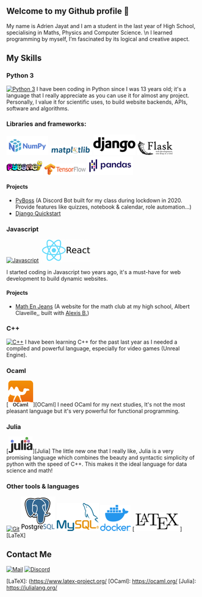 ## Welcome to my Github profile 👋
My name is Adrien Jayat and I am a student in the last year of High School, specialising in Maths, Physics and Computer Science. \n
I learned programming by myself, I’m fascinated by its logical and creative aspect.

## My Skills

### Python 3
[![Python 3](https://img.icons8.com/color/75/000000/python.png)](https://python.org)
I have been coding in Python since I was 13 years old; it's a language that I really appreciate as you can use it for almost any project. 
Personally, I value it for scientific uses, to build website backends, APIs, software and algorithms.

### Libraries and frameworks:
[![Numpy](img/Numpy.png)][Numpy]
[![Matplotlib](img/Matplotlib.png)][Matplotlib]
[![Django](img/Django.png)][Django]
[![Flask](img/Flask.png)][Flask]
[![Pygame](img/Pygame.png)][Pygame]
[![Tensorflow](img/Tensorflow.png)][Tensorflow]
[![Pandas](img/Pandas.png)][Pandas]

#### Projects
- [PyBoss](https://github.com/Adridri24/PyBoss) 
(A Discord Bot built for my class during lockdown in 2020. Provide features like quizzes, notebook & calendar, role automation...)
- [Django Quickstart](https://github.com/Adridri24/DjangoOfficialTuto)

### Javascript
[![Javascript](https://img.icons8.com/color/70/000000/javascript.png)][Javascript]
[![React](img/React.png)][React]

I started coding in Javascript two years ago, it's a must-have for web development to build dynamic websites.

#### Projects
 - [Math En Jeans](https://github.com/Adridri24/MEJ) (A website for the math club at my high school, Albert Claveille,, built with
   [Alexis B.](https://github.com/Alexis-ba6))

### C++
[![C++](https://img.icons8.com/color/70/000000/c-plus-plus-logo.png)][C++]
I have been learning C++ for the past last year as I needed a compiled and powerful language, especially for video games (Unreal Engine). 

### Ocaml
[![OCaml](img/OCaml.png)][OCaml]
I need OCaml for my next studies, It's not the most pleasant language but it's very powerful for functional programming.

### Julia
[![Julia](img/Julia.png)][Julia]
The little new one that I really like, Julia is a very promising language which combines the beauty and syntactic simplicity of python with the speed of C++. This makes it the ideal language for data science and math!

### Other tools & languages
[![Git](https://img.icons8.com/color/90/000000/git.png)][Git]
[![PostgreSQL](img/PostgreSQL.png)][PostgreSQL]
[![MySQL](img/MySQL.png)][MySQL]
[![Docker](img/Docker.png)][Docker]
[![LaTeX](img/LaTeX.png)][LaTeX]

## Contact Me
[![Mail](https://img.icons8.com/color/40/000000/gmail--v1.png)](mailto:adrien.jayat@protonmail.com) 
[![Discord](https://img.icons8.com/color/40/000000/discord-logo.png)](https://pastebin.com/embed_iframe/YfBQMsV1)

[Numpy]: https://numpy.org/
[Matplotlib]: https://matplotlib.org/
[Django]: https://www.djangoproject.com/
[Flask]: https://flask.palletsprojects.com/
[Pygame]: https://www.pygame.org/
[Tensorflow]: https://www.tensorflow.org/
[Pandas]: https://pandas.pydata.org/
[Javascript]: https://developer.mozilla.org/fr/docs/Web/JavaScript
[React]: https://fr.reactjs.org/
[C++]: https://www.cplusplus.com/
[Git]: https://git-scm.com/
[PostgreSQL]: https://www.postgresql.org/
[MySQL]: https://www.mysql.com/
[Docker]: https://www.docker.com/
[LaTeX]: (https://www.latex-project.org/
[OCaml]: https://ocaml.org/
[Julia]: https://julialang.org/
